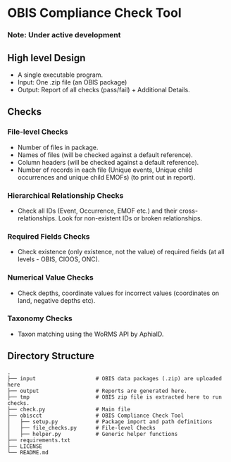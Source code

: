 # OBIS Compliance Check Tool

### Note: Under active development

## High level Design
* A single executable program.
* Input: One .zip file (an OBIS package)
* Output: Report of all checks (pass/fail) + Additional Details.

## Checks

### File-level Checks
* Number of files in package.
* Names of files (will be checked against a default reference).
* Column headers (will be checked against a default reference).
* Number of records in each file (Unique events, Unique child occurrences and unique child EMOFs) (to print out in report).

### Hierarchical Relationship Checks
* Check all IDs (Event, Occurrence, EMOF etc.) and their cross-relationships. Look for non-existent IDs or broken relationships.

### Required Fields Checks
* Check existence (only existence, not the value) of required fields (at all levels - OBIS, CIOOS, ONC).

### Numerical Value Checks
* Check depths, coordinate values for incorrect values (coordinates on land, negative depths etc).

### Taxonomy Checks
* Taxon matching using the WoRMS API by AphiaID.

## Directory Structure
```
.
├── input                   # OBIS data packages (.zip) are uploaded here
├── output                  # Reports are generated here.
├── tmp                     # OBIS zip file is extracted here to run checks.
├── check.py                # Main file
├── obiscct                 # OBIS Compliance Check Tool
│   ├── setup.py            # Package import and path definitions
│   ├── file_checks.py      # File-level Checks
│   ├── helper.py           # Generic helper functions
├── requirements.txt
├── LICENSE
└── README.md
```